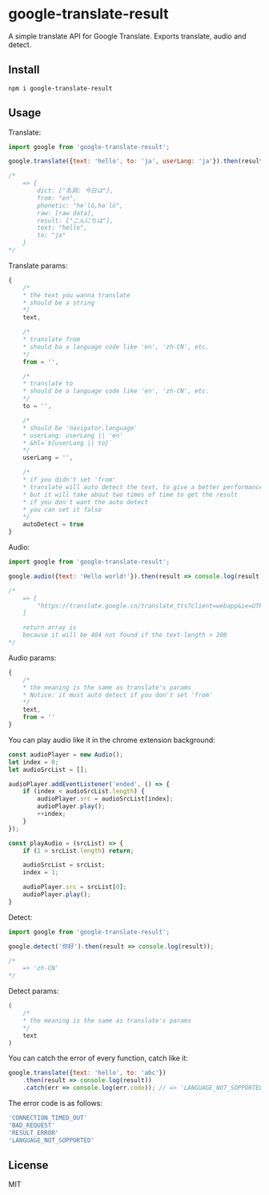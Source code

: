 # google-translate-result
A simple translate API for Google Translate. Exports translate, audio and detect.
## Install
```
npm i google-translate-result
```
## Usage
Translate:
```javascript
import google from 'google-translate-result';

google.translate({text: 'hello', to: 'ja', userLang: 'ja'}).then(result => console.log(result));

/*
    => {
        dict: ["名詞: 今日は"],
        from: "en",
        phonetic: "heˈlō,həˈlō",
        raw: [raw data],
        result: ["こんにちは"],
        text: "hello",
        to: "ja"
    }
*/
```
Translate params:
```javascript
{
    /*
    * the text you wanna translate
    * should be a string
    */ 
    text,

    /*
    * translate from
    * should ba a language code like 'en', 'zh-CN', etc.
    */
    from = '', 

    /*
    * translate to
    * should be a language code like 'en', 'zh-CN', etc.
    */
    to = '',

    /*
    * should be 'navigator.language'
    * userLang: userLang || 'en'
    * &hl=`${userLang || to}`
    */
    userLang = '',

    /*
    * if you didn't set 'from'
    * translate will auto detect the text, to give a better performance
    * but it will take about two times of time to get the result
    * if you don't want the auto detect
    * you can set it false
    */
    autoDetect = true
}
```
Audio:
```javascript
import google from 'google-translate-result';

google.audio({text: 'Hello world!'}).then(result => console.log(result));

/*
    => [
        "https://translate.google.cn/translate_tts?client=webapp&ie=UTF-8&prev=input&total=1&idx=0&tl=en&textlen=12&tk=964336.527511&q=Hello%20world!"
    ]

    return array is
    because it will be 404 not found if the text-length > 200
*/
```
Audio params:
```javascript
{
    /*
    * the meaning is the same as translate's params
    * Notice: it must auto detect if you don't set 'from'
    */
    text,
    from = ''
}
```
You can play audio like it in the chrome extension background:
```javascript
const audioPlayer = new Audio();
let index = 0;
let audioSrcList = [];

audioPlayer.addEventListener('ended', () => {
    if (index < audioSrcList.length) {
        audioPlayer.src = audioSrcList[index];
        audioPlayer.play();
        ++index;
    }
});

const playAudio = (srcList) => {
    if (1 > srcList.length) return;

    audioSrcList = srcList;
    index = 1;

    audioPlayer.src = srcList[0];
    audioPlayer.play();
}
```
Detect:
```javascript
import google from 'google-translate-result';

google.detect('你好').then(result => console.log(result));

/*
    => 'zh-CN'
*/
```
Detect params:
```javascript
(
    /*
    * the meaning is the same as translate's params
    */
    text
)
```
You can catch the error of every function, catch like it:
```javascript
google.translate({text: 'hello', to: 'abc'})
    .then(result => console.log(result))
    .catch(err => console.log(err.code)); // => 'LANGUAGE_NOT_SOPPORTED'
```
The error code is as follows:
```javascript
'CONNECTION_TIMED_OUT'
'BAD_REQUEST'
'RESULT_ERROR'
'LANGUAGE_NOT_SOPPORTED'
```
## License
MIT